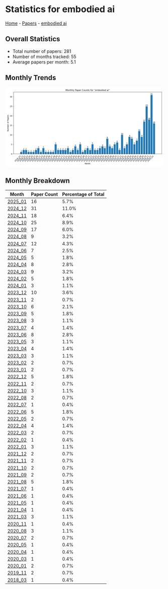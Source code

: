 # Statistics for embodied ai

[Home](https://arxcompass.github.io) - [Papers](https://arxcompass.github.io/papers) - [embodied ai](https://arxcompass.github.io/papers/embodied_ai)

## Overall Statistics

- Total number of papers: 281
- Number of months tracked: 55
- Average papers per month: 5.1

## Monthly Trends

![Monthly Paper Counts](monthly_stats.png)

## Monthly Breakdown

| Month | Paper Count | Percentage of Total |
| --- | --- | --- |
| [2025_01](./2025_01/papers_1.md) | 16 | 5.7% |
| [2024_12](./2024_12/papers_1.md) | 31 | 11.0% |
| [2024_11](./2024_11/papers_1.md) | 18 | 6.4% |
| [2024_10](./2024_10/papers_1.md) | 25 | 8.9% |
| [2024_09](./2024_09/papers_1.md) | 17 | 6.0% |
| [2024_08](./2024_08/papers_1.md) | 9 | 3.2% |
| [2024_07](./2024_07/papers_1.md) | 12 | 4.3% |
| [2024_06](./2024_06/papers_1.md) | 7 | 2.5% |
| [2024_05](./2024_05/papers_1.md) | 5 | 1.8% |
| [2024_04](./2024_04/papers_1.md) | 8 | 2.8% |
| [2024_03](./2024_03/papers_1.md) | 9 | 3.2% |
| [2024_02](./2024_02/papers_1.md) | 5 | 1.8% |
| [2024_01](./2024_01/papers_1.md) | 3 | 1.1% |
| [2023_12](./2023_12/papers_1.md) | 10 | 3.6% |
| [2023_11](./2023_11/papers_1.md) | 2 | 0.7% |
| [2023_10](./2023_10/papers_1.md) | 6 | 2.1% |
| [2023_09](./2023_09/papers_1.md) | 5 | 1.8% |
| [2023_08](./2023_08/papers_1.md) | 3 | 1.1% |
| [2023_07](./2023_07/papers_1.md) | 4 | 1.4% |
| [2023_06](./2023_06/papers_1.md) | 8 | 2.8% |
| [2023_05](./2023_05/papers_1.md) | 3 | 1.1% |
| [2023_04](./2023_04/papers_1.md) | 4 | 1.4% |
| [2023_03](./2023_03/papers_1.md) | 3 | 1.1% |
| [2023_02](./2023_02/papers_1.md) | 2 | 0.7% |
| [2023_01](./2023_01/papers_1.md) | 2 | 0.7% |
| [2022_12](./2022_12/papers_1.md) | 5 | 1.8% |
| [2022_11](./2022_11/papers_1.md) | 2 | 0.7% |
| [2022_10](./2022_10/papers_1.md) | 3 | 1.1% |
| [2022_08](./2022_08/papers_1.md) | 2 | 0.7% |
| [2022_07](./2022_07/papers_1.md) | 1 | 0.4% |
| [2022_06](./2022_06/papers_1.md) | 5 | 1.8% |
| [2022_05](./2022_05/papers_1.md) | 2 | 0.7% |
| [2022_04](./2022_04/papers_1.md) | 4 | 1.4% |
| [2022_03](./2022_03/papers_1.md) | 2 | 0.7% |
| [2022_02](./2022_02/papers_1.md) | 1 | 0.4% |
| [2022_01](./2022_01/papers_1.md) | 3 | 1.1% |
| [2021_12](./2021_12/papers_1.md) | 2 | 0.7% |
| [2021_11](./2021_11/papers_1.md) | 2 | 0.7% |
| [2021_10](./2021_10/papers_1.md) | 2 | 0.7% |
| [2021_09](./2021_09/papers_1.md) | 2 | 0.7% |
| [2021_08](./2021_08/papers_1.md) | 5 | 1.8% |
| [2021_07](./2021_07/papers_1.md) | 1 | 0.4% |
| [2021_06](./2021_06/papers_1.md) | 1 | 0.4% |
| [2021_05](./2021_05/papers_1.md) | 1 | 0.4% |
| [2021_04](./2021_04/papers_1.md) | 1 | 0.4% |
| [2021_03](./2021_03/papers_1.md) | 3 | 1.1% |
| [2020_11](./2020_11/papers_1.md) | 1 | 0.4% |
| [2020_08](./2020_08/papers_1.md) | 3 | 1.1% |
| [2020_07](./2020_07/papers_1.md) | 2 | 0.7% |
| [2020_05](./2020_05/papers_1.md) | 1 | 0.4% |
| [2020_04](./2020_04/papers_1.md) | 1 | 0.4% |
| [2020_03](./2020_03/papers_1.md) | 1 | 0.4% |
| [2020_01](./2020_01/papers_1.md) | 2 | 0.7% |
| [2019_11](./2019_11/papers_1.md) | 2 | 0.7% |
| [2018_03](./2018_03/papers_1.md) | 1 | 0.4% |
